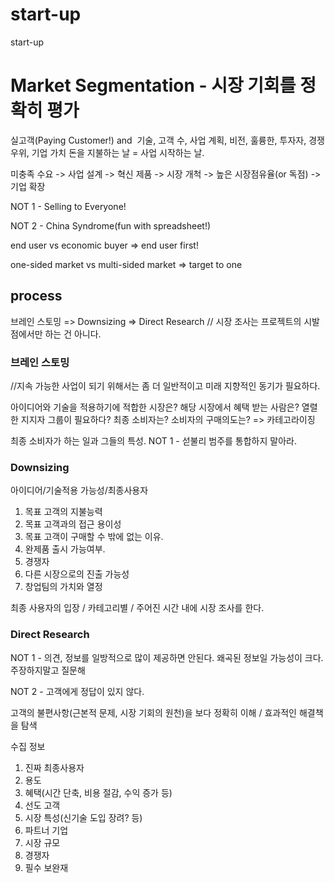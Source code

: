 # start-up
start-up

# Market Segmentation - 시장 기회를 정확히 평가
실고객(Paying Customer!)
and  기술, 고객 수, 사업 계획, 비전, 훌륭한, 투자자, 경쟁 우위, 기업 가치
돈을 지불하는 날 = 사업 시작하는 날.

미충족 수요 -> 사업 설계 -> 혁신 제품 -> 시장 개척 -> 높은 시장점유율(or 독점) -> 기업 확장

NOT 1 - Selling to Everyone!

NOT 2 - China Syndrome(fun with spreadsheet!)

end user vs economic buyer => end user first!

one-sided market vs multi-sided market => target to one

## process

브레인 스토밍 => Downsizing => Direct Research
// 시장 조사는 프로젝트의 시발점에서만 하는 건 아니다.

### 브레인 스토밍

//지속 가능한 사업이 되기 위해서는 좀 더 일반적이고 미래 지향적인 동기가 필요하다.

아이디어와 기술을 적용하기에 적합한 시장은?
해당 시장에서 혜택 받는 사람은?
열렬한 지지자 그룹이 필요하다?
최종 소비자는?
소비자의 구매의도는?
=> 카테고라이징

최종 소비자가 하는 일과 그들의 특성.
NOT 1 - 섣불리 범주를 통합하지 말아라.

### Downsizing
아이디어/기술적용 가능성/최종사용자

1. 목표 고객의 지불능력
2. 목표 고객과의 접근 용이성
3. 목표 고객이 구매할 수 밖에 없는 이유.
4. 완제품 출시 가능여부.
5. 경쟁자
6. 다른 시장으로의 진출 가능성
7. 창업팀의 가치와 열정

최종 사용자의 입장 / 카테고리별 / 주어진 시간 내에 시장 조사를 한다.

### Direct Research

NOT 1 - 의견, 정보를 일방적으로 많이 제공하면 안된다. 왜곡된 정보일 가능성이 크다. 주장하지말고 질문해

NOT 2 - 고객에게 정답이 있지 않다.

고객의 불편사항(근본적 문제, 시장 기회의 원천)을 보다 정확히 이해 / 효과적인 해결책을 탐색

수집 정보
1. 진짜 최종사용자
2. 용도
3. 혜택(시간 단축, 비용 절감, 수익 증가 등)
4. 선도 고객
5. 시장 특성(신기술 도입 장려? 등)
6. 파트너 기업
7. 시장 규모
8. 경쟁자
9. 필수 보완재


